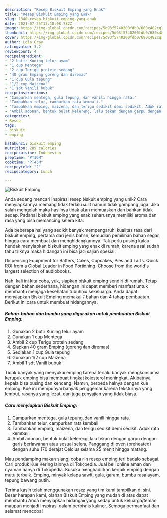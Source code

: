 ```yaml
---
description: "Resep Biskuit Emping yang Enak"
title: "Resep Biskuit Emping yang Enak"
slug: 1340-resep-biskuit-emping-yang-enak
date: 2021-07-25T13:18:08.782Z
image: https://img-global.cpcdn.com/recipes/5d93f5740200fdb0/680x482cq70/biskuit-emping-foto-resep-utama.jpg
thumbnail: https://img-global.cpcdn.com/recipes/5d93f5740200fdb0/680x482cq70/biskuit-emping-foto-resep-utama.jpg
cover: https://img-global.cpcdn.com/recipes/5d93f5740200fdb0/680x482cq70/biskuit-emping-foto-resep-utama.jpg
author: Lola Gray
ratingvalue: 3.2
reviewcount: 4
recipeingredient:
- "2 butir Kuning telur ayam"
- "1 cup Mentega"
- "2 cup Terigu protein sedang"
- "40 gram Emping goreng dan diremas"
- "1 cup Gula tepung"
- "1/2 cup Maizena"
- "1 sdt Vanili bubuk"
recipeinstructions:
- "Campurkan mentega, gula tepung, dan vanili hingga rata."
- "Tambahkan telur, campurkan rata kembali."
- "Tambahkan emping, maizena, dan terigu sedikit demi sedikit. Aduk rata kembali."
- "Ambil adonan, bentuk bulat kelereng, lalu tekan dengan garpu dengan garis berlawanan atau sesuai selera. Panggang di oven (preheated) dengan suhu 170 derajat Celcius selama 25 menit hingga matang."
categories:
- Resep
tags:
- biskuit
- emping

katakunci: biskuit emping 
nutrition: 289 calories
recipecuisine: Indonesian
preptime: "PT16M"
cooktime: "PT43M"
recipeyield: "2"
recipecategory: Lunch

---
```



![Biskuit Emping](https://img-global.cpcdn.com/recipes/5d93f5740200fdb0/680x482cq70/biskuit-emping-foto-resep-utama.jpg)

Anda sedang mencari inspirasi resep biskuit emping yang unik? Cara menyiapkannya memang tidak terlalu sulit namun tidak gampang juga. Jika salah mengolah maka hasilnya tidak akan memuaskan dan bahkan tidak sedap. Padahal biskuit emping yang enak seharusnya memiliki aroma dan rasa yang bisa memancing selera kita.

Ada beberapa hal yang sedikit banyak mempengaruhi kualitas rasa dari biskuit emping, pertama dari jenis bahan, kemudian pemilihan bahan segar, hingga cara membuat dan menghidangkannya. Tak perlu pusing kalau hendak menyiapkan biskuit emping yang enak di rumah, karena asal sudah tahu triknya maka hidangan ini bisa jadi sajian spesial.

Dispensing Equipment for Batters, Cakes, Cupcakes, Pies and Tarts. Quick ROI from a Global Leader in Food Portioning. Choose from the world&#39;s largest selection of audiobooks.


Nah, kali ini kita coba, yuk, siapkan biskuit emping sendiri di rumah. Tetap dengan bahan sederhana, hidangan ini dapat memberi manfaat untuk membantu menjaga kesehatan tubuhmu sekeluarga. Anda dapat menyiapkan Biskuit Emping memakai 7 bahan dan 4 tahap pembuatan. Berikut ini cara untuk membuat hidangannya.

<!--inarticleads1-->

##### Bahan-bahan dan bumbu yang digunakan untuk pembuatan Biskuit Emping:

1. Gunakan 2 butir Kuning telur ayam
1. Gunakan 1 cup Mentega
1. Ambil 2 cup Terigu protein sedang
1. Siapkan 40 gram Emping (goreng dan diremas)
1. Sediakan 1 cup Gula tepung
1. Gunakan 1/2 cup Maizena
1. Ambil 1 sdt Vanili bubuk


Tidak banyak yang menyukai emping karena terlalu banyak mengkonsumsi kerupuk emping bisa membuat tingkat kolesterol meningkat. Akibatnya kepala bisa pusing dan kencang. Namun, berbeda halnya dengan kue emping. Kue ini mempunyai banyak penggemar karena teksturnya yang lembut, rasanya yang lezat, dan juga penyajian yang tidak biasa. 

<!--inarticleads2-->

##### Cara menyiapkan Biskuit Emping:

1. Campurkan mentega, gula tepung, dan vanili hingga rata.
1. Tambahkan telur, campurkan rata kembali.
1. Tambahkan emping, maizena, dan terigu sedikit demi sedikit. Aduk rata kembali.
1. Ambil adonan, bentuk bulat kelereng, lalu tekan dengan garpu dengan garis berlawanan atau sesuai selera. Panggang di oven (preheated) dengan suhu 170 derajat Celcius selama 25 menit hingga matang.


Mau pendamping makan siang, coba nih resep emping teri badalo sebagai. Cari produk Kue Kering lainnya di Tokopedia. Jual beli online aman dan nyaman hanya di Tokopedia. Kusuka menghadirkan keripik emping dengan mutu terbaik. Emping, minyak kelapa sawit, gula, garam, bumbu rasa ayam, tepung bawang putih. 

Terima kasih telah menggunakan resep yang tim kami tampilkan di sini. Besar harapan kami, olahan Biskuit Emping yang mudah di atas dapat membantu Anda menyiapkan hidangan yang sedap untuk keluarga/teman maupun menjadi inspirasi dalam berbisnis kuliner. Semoga bermanfaat dan selamat mencoba!

